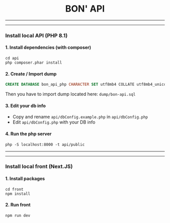 # <center>BON' API</center>

---
---

### Install local API (PHP 8.1)

#### 1. Install dependencies (with composer)
```shell
cd api
php composer.phar install
```

#### 2. Create / Import dump
```sql
CREATE DATABASE bon_api_php CHARACTER SET utf8mb4 COLLATE utf8mb4_unicode_ci;
```
Then you have to import dump located here:
`dump/bon-api.sql`

#### 3. Edit your db info
* Copy and rename `api/dbConfig.example.php` in `api/dbConfig.php`
* Edit `api/dbConfig.php` with your DB info

#### 4. Run the php server
```shell
php -S localhost:8000 -t api/public
```

----
----

### Install local front (Next.JS)

#### 1. Install packages
```shell
cd front
npm install
```

#### 2. Run front
```shell
npm run dev
```
